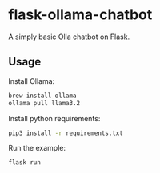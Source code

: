 flask-ollama-chatbot
=

A simply basic Olla chatbot on Flask.

Usage
-
Install Ollama:
```sh
brew install ollama
ollama pull llama3.2
```

Install python requirements:
```sh
pip3 install -r requirements.txt
```

Run the example:
```sh
flask run
```
